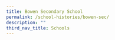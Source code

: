 ```yaml
---
title: Bowen Secondary School
permalink: /school-histories/bowen-sec/
description: ""
third_nav_title: Schools
---
```


